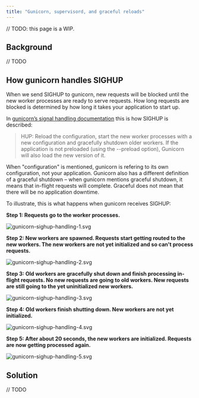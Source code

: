 ```yaml
---
title: "Gunicorn, supervisord, and graceful reloads"
---
```


// TODO: this page is a WIP.

## Background

// TODO

## How gunicorn handles SIGHUP

When we send SIGHUP to gunicorn, new requests will be blocked until the new
worker processes are ready to serve requests. How long requests are blocked is
determined by how long it takes your application to start up.

In [gunicorn’s signal handling
documentation](https://docs.gunicorn.org/en/19.x/signals.html) this is how
SIGHUP is described:

> HUP: Reload the configuration, start the new worker processes with a new
> configuration and gracefully shutdown older workers. If the application is
> not preloaded (using the --preload option), Gunicorn will also load the new
> version of it.

When "configuration" is mentioned, gunicorn is refering to its own
configuration, not your application. Gunicorn also has a different definition
of a graceful shutdown – when gunicorn mentions graceful shutdown, it means
that in-flight requests will complete. Graceful does not mean that there will
be no application downtime.

To illustrate, this is what happens when gunicorn receives SIGHUP:

**Step 1: Requests go to the worker processes.**

![gunicorn-sighup-handling-1.svg](/resource/diagrams/gunicorn-sighup-handling-1.svg)

<!--
```dot render{"mode": "code-hidden", "filename": "gunicorn-sighup-handling-1.svg"}
digraph G {
    client -> "master A";
    "master A" -> "worker A.1";
    "master A" -> "worker A.2";
    "master A" -> "worker A.3";
    "master A" -> "worker A.4";
    "master A" -> "worker A.5";
}
```
-->

**Step 2: New workers are spawned. Requests start getting routed to the new
workers. The new workers are not yet initialized and so can't process
requests.**

![gunicorn-sighup-handling-2.svg](/resource/diagrams/gunicorn-sighup-handling-2.svg)

<!--
```dot render{"mode": "code-hidden", "filename": "gunicorn-sighup-handling-2.svg"}
digraph G {
    client -> "master A";
    "master A" -> "worker A.1";
    "master A" -> "worker A.2";
    "master A" -> "worker A.3";
    "master A" -> "worker A.4";
    "master A" -> "worker A.5";

    "worker A.6" [style=filled fillcolor=red];
    "worker A.7" [style=filled fillcolor=red];
    "worker A.8" [style=filled fillcolor=red];
    "worker A.9" [style=filled fillcolor=red];
    "worker A.10" [style=filled fillcolor=red];
    "master A" -> "worker A.6";
    "master A" -> "worker A.7";
    "master A" -> "worker A.8";
    "master A" -> "worker A.9";
    "master A" -> "worker A.10";
}
```
-->

**Step 3: Old workers are gracefully shut down and finish processing in-flight
requests. No new requests are going to old workers. New requests are still
going to the yet uninitialized new workers.**

![gunicorn-sighup-handling-3.svg](/resource/diagrams/gunicorn-sighup-handling-3.svg)

<!--
```dot render{"mode": "code-hidden", "filename": "gunicorn-sighup-handling-3.svg"}
digraph G {
    client -> "master A";
    "worker A.1";
    "worker A.2";
    "worker A.3";
    "worker A.4";
    "worker A.5";

    "worker A.6" [style=filled fillcolor=red];
    "worker A.7" [style=filled fillcolor=red];
    "worker A.8" [style=filled fillcolor=red];
    "worker A.9" [style=filled fillcolor=red];
    "worker A.10" [style=filled fillcolor=red];
    "master A" -> "worker A.6";
    "master A" -> "worker A.7";
    "master A" -> "worker A.8";
    "master A" -> "worker A.9";
    "master A" -> "worker A.10";
}
```
-->

**Step 4: Old workers finish shutting down. New workers are not yet
initialized.**

![gunicorn-sighup-handling-4.svg](/resource/diagrams/gunicorn-sighup-handling-4.svg)

<!--
```dot render{"mode": "code-hidden", "filename": "gunicorn-sighup-handling-4.svg"}
digraph G {
    client -> "master A";
    "worker A.6" [style=filled fillcolor=red];
    "worker A.7" [style=filled fillcolor=red];
    "worker A.8" [style=filled fillcolor=red];
    "worker A.9" [style=filled fillcolor=red];
    "worker A.10" [style=filled fillcolor=red];
    "master A" -> "worker A.6";
    "master A" -> "worker A.7";
    "master A" -> "worker A.8";
    "master A" -> "worker A.9";
    "master A" -> "worker A.10";
}
```
-->

**Step 5: After about 20 seconds, the new workers are initialized. Requests are
now getting processed again.**

![gunicorn-sighup-handling-5.svg](/resource/diagrams/gunicorn-sighup-handling-5.svg)

<!--
```dot render{"mode": "code-hidden", "filename": "gunicorn-sighup-handling-5.svg"}
digraph G {
    client -> "master A";
    "master A" -> "worker A.6";
    "master A" -> "worker A.7";
    "master A" -> "worker A.8";
    "master A" -> "worker A.9";
    "master A" -> "worker A.10";
}
```
-->

## Solution

// TODO
